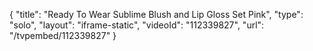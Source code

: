 {
    "title": "Ready To Wear Sublime Blush and Lip Gloss Set  Pink",
    "type": "solo",
    "layout": "iframe-static",
    "videoId": "112339827",
    "url": "\/tvpembed\/112339827"
}